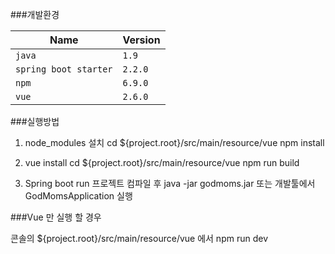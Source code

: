 
###개발환경

| Name | Version |
| --- | --- |
| `java` | `1.9` |
| `spring boot starter` | `2.2.0` |
| `npm` | `6.9.0` |
| `vue` | `2.6.0` |

###실행방법

1. node_modules 설치
cd ${project.root}/src/main/resource/vue
npm install

2. vue install
cd ${project.root}/src/main/resource/vue
npm run build

3. Spring boot run
프로젝트 컴파일 후 java -jar godmoms.jar
또는
개발툴에서 GodMomsApplication 실행


###Vue 만 실행 할 경우

콘솔의 ${project.root}/src/main/resource/vue 에서
npm run dev
